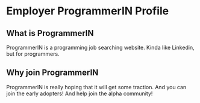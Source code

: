 # Employer ProgrammerIN Profile

## What is ProgrammerIN
ProgrammerIN is a programming job searching website. Kinda like Linkedin, but for programmers.

## Why join ProgrammerIN
ProgrammerIN is really hoping that it will get some traction. And you can join the early adopters! And help join the alpha community!
